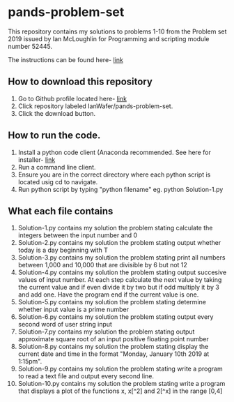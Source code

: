 # pands-problem-set

This repository contains my solutions to problems 1-10 from the Problem set 2019 issued by Ian McLoughlin for Programming and scripting module number 52445.

The instructions can be found here- [link](https://github.com/ianmcloughlin/problems-pands-2019/raw/master/problems.pdf)

## How to download this repository
1. Go to Github profile located here- [link](https://github.com/IanWafer)
2. Click repository labeled IanWafer/pands-problem-set.
3. Click the download button.

## How to run the code.
1. Install a python code client (Anaconda recommended. See here for installer- [link](https://www.anaconda.com/distribution/)
2. Run a command line client.
3. Ensure you are in the correct directory where each python script is located usig cd to navigate.
4. Run python script by typing "python filename" eg. python Solution-1.py

## What each file contains
1. Solution-1.py contains my solution the problem stating calculate the integers between the input number and 0
2. Solution-2.py contains my solution the problem stating output whether today is a day beginning with T
3. Solution-3.py contains my solution the problem stating print all numbers between 1,000 and 10,000 that are divisible by 6 but not 12
4. Solution-4.py contains my solution the problem stating output succesive values of input number. At each step calculate the next value by          taking the current value and if even divide it by two but if odd multiply it by 3 and add one. Have the program end if the current value is       one.
5. Solution-5.py contains my solution the problem stating determine whether input value is a prime number
6. Solution-6.py contains my solution the problem stating output every second word of user string input
7. Solution-7.py contains my solution the problem stating output approximate square root of an input positive floating point number
8. Solution-8.py contains my solution the problem stating display the current date and time in the format "Monday, January 10th 2019 at 1:15pm".
9. Solution-9.py contains my solution the problem stating write a program to read a text file and output every second line.
10. Solution-10.py contains my solution the problem stating write a program that displays a plot of the functions x, x[^2] and 2[^x] in the range [0,4]
